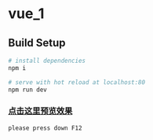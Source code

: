 # vue_1

## Build Setup

``` bash
# install dependencies
npm i

# serve with hot reload at localhost:80
npm run dev
```
### [点击这里预览效果](http://47.106.148.198/vue)  

```bash
please press down F12
```

